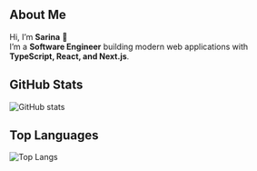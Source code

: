 ## About Me  
Hi, I’m **Sarina** 👋  
I’m a **Software Engineer** building modern web applications with  
**TypeScript, React, and Next.js**.  

## GitHub Stats  
![GitHub stats](https://github-readme-stats.vercel.app/api?username=Sarina-R&show_icons=true&theme=dark)  

## Top Languages  
![Top Langs](https://github-readme-stats.vercel.app/api/top-langs/?username=Sarina-R&layout=compact&theme=dark)


<!--
**Sarina-R/Sarina-R** is a ✨ _special_ ✨ repository because its `README.md` (this file) appears on your GitHub profile.

Here are some ideas to get you started:

- 🔭 I’m currently working on ...
- 🌱 I’m currently learning ...
- 👯 I’m looking to collaborate on ...
- 🤔 I’m looking for help with ...
- 💬 Ask me about ...
- 📫 How to reach me: ...
- 😄 Pronouns: ...
- ⚡ Fun fact: ...
-->
